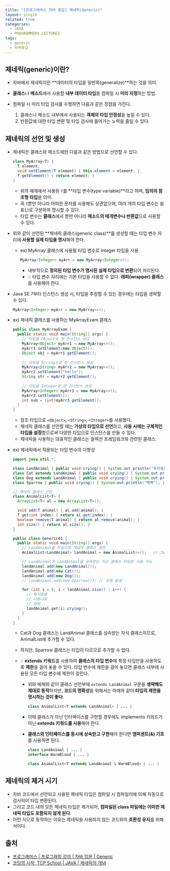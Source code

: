 ```yaml
---
title: "[프로그래머스 자바 중급] 제네릭(Generic)"
layout: single
related: true
categories:
  - JAVA
  - PROGRAMMERS-LECTURES
tags:
  - generic
  - 자바중급
---
```


## 제네릭(generic)이란?
- 자바에서 제네릭이란 **데이터의 타입을 일반화(generalize)**하는 것을 의미.
- **클래스**나 **메소드**에서 사용할 **내부 데이터 타입**을 컴파일 시 **미리 지정**하는 방법.

- 컴파일 시 미리 타입 검사를 수행하면 다음과 같은 장점을 가진다.
  1. 클래스나 메소드 내부에서 사용되는 **객체의 타입 안정성**을 높일 수 있다.
  2. 반환값에 대한 타입 변환 및 타입 검사에 들어가는 노력을 줄일 수 있다.
  
## 제네릭의 선언 및 생성
- 제네릭은 클래스와 메소드에만 다음과 같은 방법으로 선언할 수 있다.

  ```java
  class MyArray<T> {
    T element;
    void setElement(T element) { this.element = element; }
    T getElement() { return element; }
  }
  ```
  - 위의 예제에서 사용된 `T`를 **타입 변수(type variable)**라고 하며, **임의의 참조형 타입**을 의미.
  - 꼭 `T`뿐만 아니라 어떠한 문자를 사용해도 상관없으며, 여러 개의 타입 변수는 쉼표(,)로 구분하여 명시할 수 있다.
  - 타입 변수는 **클래스**에서 뿐만 아니라 **메소드의 매개변수나 반환값**으로 사용할 수 있다.<br/>  
  
- 위와 같이 선언된 **제네릭 클래스(generic class)**를 생성할 때는 타입 변수 자리에 **사용할 실제 타입을 명시**해야 한다.
  - ex) MyArray 클래스에 사용될 타입 변수로 Integer 타입을 사용
  
    ```java
    MyArray<Integer> myArr = new MyArray<Integer>();
    ```
    - 내부적으로 **정의된 타입 변수가 명시된 실제 타입으로 변환**되어 처리된다.
    - 💡 타입 변수 자리에는 기본 타입을 사용할 수 없다. **래퍼(wrapper) 클래스**를 사용해야 한다.
    
- Java SE 7부터 인스턴스 생성 시, 타입을 추정할 수 있는 경우에는 타입을 생략할 수 있다.

  ```java
  MyArray<Integer> myArr = new MyArray<>();
  ```
  
- ex) 제네릭 클래스를 사용하는 MyArrayExam 클래스

  ```java
  public class MyArrayExam {
    public static void main(String[] args) {
      // 타입을 Object로 한 인스턴스 생성
      MyArray<Object> myArr1 = new MyArray<>();
      myArr1.setElement(new Object());
      Object obj = myArr1.getElement();
      
      // 타입을 String으로 한 인스턴스 생성
      MyArray<String> myArr2 = new MyArray<>();
      myArr2.setElement("hello");
      String str = myArr2.getElement();
      
      // 타입을 Integer로 한 인스턴스 생성
      MyArray<Integer> myArr3 = new MyArray<>();
      myArr3.setElement(1);
      int num = (int)myArr3.getElement();
    }
  }
  ```
  - 참조 타입으로 `<Object>`, `<String>`, `<Integer>`를 사용했다.
  - 제네릭 클래스를 선언할 때는 **가상의 타입으로 선언**하고, **사용 시에는 구체적인 타입을 설정**함으로써 다양한 타입으로 인스턴스를 만들 수 있다.
  - 제네릭을 사용하는 대표적인 클래스는 컬렉션 프레임워크와 관련된 클래스.
  
- ex) 제네릭에서 적용되는 타입 변수의 다형성

  ```java
  import java.util.*;

  class LandAnimal { public void crying() { System.out.println("육지동물"); } }
  class Cat extends LandAnimal { public void crying() { System.out.println("냐옹냐옹"); } }
  class Dog extends LandAnimal { public void crying() { System.out.println("멍멍"); } }
  class Sparrow { public void crying() { System.out.println("짹짹"); } }

  // 제네릭 클래스 선언
  class AnimalList<T> {
    ArrayList<T> al = new ArrayList<T>();

    void add(T animal) { al.add(animal); }
    T get(int index) { return al.get(index); }
    boolean remove(T animal) { return al.remove(animal); }
    int size() { return al.size(); }
  }

  public class Generic01 {
    public static void main(String[] args) {
      // LandAnimal을 타입으로 제네릭 클래스 생성
      AnimalList<LandAnimal> landAnimal = new AnimalList<>();	// Java SE 7부터 생략가능

      // LandAnimal과 LandAnimal을 상속받는 자손 클래스 타입만 사용 가능
      landAnimal.add(new LandAnimal());
      landAnimal.add(new Cat());
      landAnimal.add(new Dog());
      // landAnimal.add(new Sparrow());	// 오류 발생

      for (int i = 0; i < landAnimal.size() ; i++) {
        // 육지동물
        // 냐옹냐옹
        // 멍멍
        landAnimal.get(i).crying();
      }
    }
  }
  ```
  - Cat과 Dog 클래스는 LandAnimal 클래스를 상속받는 자식 클래스이므로, AnimalList<LandAnimal>에 추가할 수 있다.
  - 하지만, Sparrow 클래스는 타입이 다르므로 추가할 수 없다.
  
  - 💡 **extends 키워드**를 사용하여 **클래스의 타입 변수**에 특정 타입만을 사용하도록 **제한**을 걸어 놓을 수 있다. 타입 변수에 제한을 걸어 놓으면 클래스 내부에 사용된 모든 타입 변수에 제한이 걸린다.
    - 위와 예제와 같이 클래스 선언부에 `extends LandAnimal` 구문을 **생략해도 제대로 동작**하지만, **코드의 명확성**을 위해서는 아래와 같이 **타입의 제한을 명시하는 것이 좋다**.
  
      ```java
      class AnimalList<T extends LandAnimal> { ... }
      ```
    
    - 이때 클래스가 아닌 인터페이스를 구현할 경우에도 implements 키워드가 아닌 **extends 키워드를 사용**해야 한다.
    - **클래스와 인터페이스를 동시에 상속받고 구현**해야 한다면 **엠퍼센트(&) 기호**를 사용하면 된다.
    
      ```java
      class LandAnimal { ... }
      interface WarmBlood { ... }
      
      class AnimalList<T extends LandAnimal & WarmBlood> { ... }
      ```
    
## 제네릭의 제거 시기
- 자바 코드에서 선언되고 사용된 제네릭 타입은 컴파일 시 컴파일러에 의해 자동으로 검사되어 타입 변환된다.
- 그리고 코드 내의 모든 제네릭 타입은 제거되어, **컴파일된 class 파일에는 어떠한 제네릭 타입도 포함되지 않게 된다**.
- 이런 식으로 동작하는 이유는 제네릭을 사용하지 않는 코드와의 **호환성 유지**를 위해서이다.
  
## 출처
- [프로그래머스 \| 프로그래밍 강의 \| 자바 입문 \| Generic](https://programmers.co.kr/learn/courses/9/lessons/257)
- [코딩의 시작, TCP School \| JAVA \| 제네릭의 개념](https://www.tcpschool.com/java/java_generic_concept)

